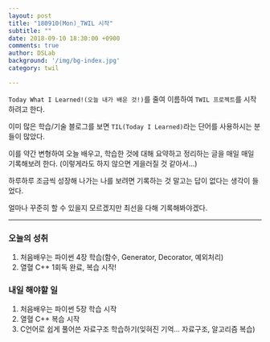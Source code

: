 ```yaml
---
layout: post
title: "180910(Mon)_TWIL 시작"
subtitle: ""
date: 2018-09-10 18:30:00 +0900
comments: true
author: DSLab
background: '/img/bg-index.jpg'
category: twil

---
```


`Today What I Learned!(오늘 내가 배운 것!)`를 줄여 이름하여 `TWIL 프로젝트`를 시작하려고 한다.

이미 많은 학습/기술 블로그를 보면 `TIL(Today I Learned)`라는 단어를 사용하시는 분들이 많았다.

이를 약간 변형하여 오늘 배우고, 학습한 것에 대해 요약하고 정리하는 글을 매일 매일 기록해보려 한다.
(이렇게라도 하지 않으면 게을러질 것 같아서...)

하루하루 조금씩 성장해 나가는 나를 보려면 기록하는 것 말고는 답이 없다는 생각이 들었다.

얼마나 꾸준히 할 수 있을지 모르겠지만 최선을 다해 기록해봐야겠다.

---

### 오늘의 성취
1. 처음배우는 파이썬 4장 학습(함수, Generator, Decorator, 예외처리)
2. 열혈 C++ 1회독 완료, 복습 시작!

### 내일 해야할 일
1. 처음배우는 파이썬 5장 학습 시작
2. 열혈 C++ 복습 시작
3. C언어로 쉽게 풀어쓴 자료구조 학습하기(잊혀진 기억... 자료구조, 알고리즘 복습)

